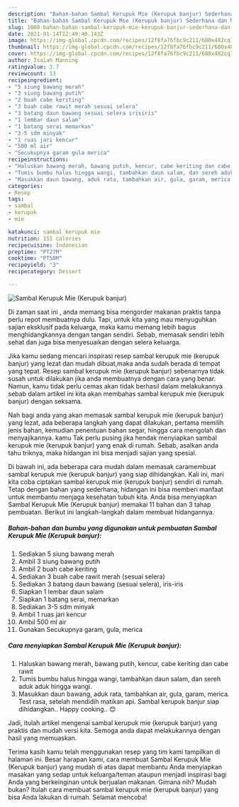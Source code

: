 ```yaml
---
description: "Bahan-bahan Sambal Kerupuk Mie (Kerupuk banjur) Sederhana dan Mudah Dibuat"
title: "Bahan-bahan Sambal Kerupuk Mie (Kerupuk banjur) Sederhana dan Mudah Dibuat"
slug: 1000-bahan-bahan-sambal-kerupuk-mie-kerupuk-banjur-sederhana-dan-mudah-dibuat
date: 2021-01-14T22:49:40.143Z
image: https://img-global.cpcdn.com/recipes/12f8fa76fbc9c211/680x482cq70/sambal-kerupuk-mie-kerupuk-banjur-foto-resep-utama.jpg
thumbnail: https://img-global.cpcdn.com/recipes/12f8fa76fbc9c211/680x482cq70/sambal-kerupuk-mie-kerupuk-banjur-foto-resep-utama.jpg
cover: https://img-global.cpcdn.com/recipes/12f8fa76fbc9c211/680x482cq70/sambal-kerupuk-mie-kerupuk-banjur-foto-resep-utama.jpg
author: Isaiah Manning
ratingvalue: 3.7
reviewcount: 13
recipeingredient:
- "5 siung bawang merah"
- "3 siung bawang putih"
- "2 buah cabe keriting"
- "3 buah cabe rawit merah sesuai selera"
- "3 batang daun bawang sesuai selera irisiris"
- "1 lembar daun salam"
- "1 batang serai memarkan"
- "3-5 sdm minyak"
- "1 ruas jari kencur"
- "500 ml air"
- "Secukupnya garam gula merica"
recipeinstructions:
- "Haluskan bawang merah, bawang putih, kencur, cabe keriting dan cabe rawit"
- "Tumis bumbu halus hingga wangi, tambahkan daun salam, dan sereh aduk aduk hingga wangi."
- "Masukkan daun bawang, aduk rata, tambahkan air, gula, garam, merica. Test rasa, setelah mendidih matikan api. Sambal kerupuk banjur siap dihidangkan.. Happy cooking.. 😊"
categories:
- Resep
tags:
- sambal
- kerupuk
- mie

katakunci: sambal kerupuk mie 
nutrition: 151 calories
recipecuisine: Indonesian
preptime: "PT27M"
cooktime: "PT50M"
recipeyield: "3"
recipecategory: Dessert

---
```



![Sambal Kerupuk Mie (Kerupuk banjur)](https://img-global.cpcdn.com/recipes/12f8fa76fbc9c211/680x482cq70/sambal-kerupuk-mie-kerupuk-banjur-foto-resep-utama.jpg)

Di zaman  saat ini , anda memang bisa mengorder makanan praktis tanpa perlu repot membuatnya dulu. Tapi, untuk kita yang mau menyuguhkan sajian eksklusif pada keluarga, maka kamu memang lebih bagus menghidangkannya dengan tangan sendiri. Sebab, memasak sendiri lebih sehat dan juga bisa menyesuaikan dengan selera keluarga.

Jika kamu sedang mencari inspirasi resep sambal kerupuk mie (kerupuk banjur) yang lezat dan mudah dibuat,maka anda sudah berada di tempat yang tepat. Resep sambal kerupuk mie (kerupuk banjur)  sebenarnya tidak susah untuk dilakukan jika anda membuatnya dengan cara yang benar. Namun, kamu tidak perlu cemas akan tidak berhasil dalam melakukannya 
sebab dalam artikel ini kita akan membahas sambal kerupuk mie (kerupuk banjur) dengan seksama.  



Nah bagi anda yang akan memasak sambal kerupuk mie (kerupuk banjur) yang lezat, ada beberapa langkah yang dapat dilakukan, pertama memilih jenis bahan, kemudian penentuan bahan segar, hingga cara mengolah dan menyajikannya. kamu Tak perlu pusing jika hendak menyiapkan sambal kerupuk mie (kerupuk banjur) yang enak di rumah. Sebab, asalkan anda  tahu triknya, maka hidangan ini bisa menjadi sajian yang spesial.

Di bawah ini, ada beberapa cara mudah dalam memasak caramembuat sambal kerupuk mie (kerupuk banjur) yang siap dihidangkan. Kali ini, mari kita coba ciptakan sambal kerupuk mie (kerupuk banjur) sendiri di rumah. Tetap dengan bahan yang sederhana, hidangan ini bisa memberi manfaat untuk membantu menjaga kesehatan tubuh kita. Anda bisa menyiapkan Sambal Kerupuk Mie (Kerupuk banjur) memakai 11 bahan dan 3 tahap pembuatan. Berikut ini langkah-langkah dalam membuat hidangannya.

<!--inarticleads1-->

##### Bahan-bahan dan bumbu yang digunakan untuk pembuatan Sambal Kerupuk Mie (Kerupuk banjur):

1. Sediakan 5 siung bawang merah
1. Ambil 3 siung bawang putih
1. Ambil 2 buah cabe keriting
1. Sediakan 3 buah cabe rawit merah (sesuai selera)
1. Sediakan 3 batang daun bawang (sesuai selera), iris-iris
1. Siapkan 1 lembar daun salam
1. Siapkan 1 batang serai, memarkan
1. Sediakan 3-5 sdm minyak
1. Ambil 1 ruas jari kencur
1. Ambil 500 ml air
1. Gunakan Secukupnya garam, gula, merica




<!--inarticleads2-->

##### Cara menyiapkan Sambal Kerupuk Mie (Kerupuk banjur):

1. Haluskan bawang merah, bawang putih, kencur, cabe keriting dan cabe rawit
1. Tumis bumbu halus hingga wangi, tambahkan daun salam, dan sereh aduk aduk hingga wangi.
1. Masukkan daun bawang, aduk rata, tambahkan air, gula, garam, merica. Test rasa, setelah mendidih matikan api. Sambal kerupuk banjur siap dihidangkan.. Happy cooking.. 😊




Jadi, itulah artikel mengenai  sambal kerupuk mie (kerupuk banjur)  yang praktis dan mudah versi kita. Semoga anda dapat melakukannya dengan hasil yang memuaskan. 

Terima kasih kamu telah menggunakan resep yang tim kami tampilkan di halaman ini. Besar harapan kami, cara membuat  Sambal Kerupuk Mie (Kerupuk banjur) yang mudah di atas dapat membantu Anda menyiapkan masakan yang sedap untuk keluarga/teman ataupun menjadi inspirasi bagi Anda yang berkeinginan untuk berjualan makanan. Gimana nih? Mudah bukan? Itulah cara membuat sambal kerupuk mie (kerupuk banjur) yang bisa Anda lakukan di rumah. Selamat mencoba!


